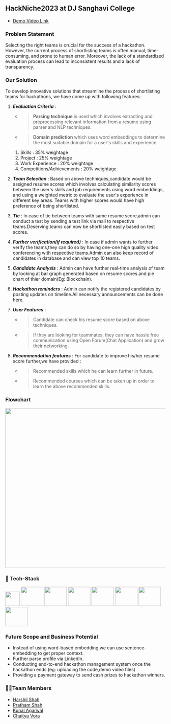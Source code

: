 ## HackNiche2023 at DJ Sanghavi College

- <a href="https://drive.google.com/file/d/1iwQggnBCmA-JYZHykApN1dEF8PyTK-A_/view?usp=sharing" title="Demo Video Link">Demo Video Link</a>
### Problem Statement
Selecting the right teams is crucial for the success of a hackathon. However, the current process of shortlisting teams is often manual, time-consuming, and prone to human error. Moreover, the lack of a standardized evaluation process can lead to inconsistent results and a lack of transparency. 

### Our Solution
To develop innovative solutions that streamline the process of shortlisting teams for hackathons, we have come up with following features: 
1. ***Evaluation Criteria*** : 
     - > **Parsing technique** is used which involves extracting and preprocessing relevant information from a resume using parser and NLP techniques.
     - > **Domain prediction** which uses word embeddings to determine the most suitable domain for a user's skills and experience.
     1. Skills : 35% weightage
     2. Project : 25% weightage
     3. Work Experience : 20% weightage
     4. Competitions/Achievements : 20% weightage

2. ***Team Selection*** : Based on above techniques,candidate would be assigned resume scores which involves calculating similarity scores between the user's skills and job requirements using word embeddings, and using a weighted metric to evaluate the user's experience in different key areas. Teams with higher scores would have high preference of being shortlisted.
3. ***Tie*** : In case of tie between teams with same resume score,admin can conduct a test by sending a test link via mail to respective teams.Deserving teams can now be shortlisted easily based on test scores.
4. ***Further verification(if required)*** : In case if admin wants to further verify the teams,they can do so by having one-one high quality video conferencing with respective teams.Admin can also keep record of candidates in database and can view top 10 teams.
5. ***Candidate Analysis*** : Admin can have further real-time analysis of team by looking at bar graph generated based on resume scores and pie chart of thier domain(Eg: Blockchain).
6. ***Hackathon reminders*** : Admin can notify the registered candidates by posting updates on timeline.All necessary announcements can be done here.
7. ***User Features*** : 
    - > Candidate can check his resume score based on above techniques.
    - > If they are looking for teammates, they can have hassle free communication using Open Forum(Chat Application) and grow their networking.
8. ***Recommendation features*** : For candidate to improve his/her resume score further,we have provided :
    - > Recommended skills which he can learn further in future.
    - > Recommended courses which can be taken up in order to learn the above recommended skills.

### Flowchart
<img src="https://user-images.githubusercontent.com/90527884/219830196-ea43ac92-b8c7-433b-b501-00a39daa58ec.png" width="1000" height="500">

### 🤖 Tech-Stack

<a href="https://reactjs.org/" title="React"><img src="https://github.com/get-icon/geticon/raw/master/icons/react.svg" alt="" width="45px" height="45px"></a>
<img src="https://user-images.githubusercontent.com/90527884/219831208-aa7c6858-7d09-42b6-95bf-edf510d993c8.png" width="70px" height="60px">
<img src="https://user-images.githubusercontent.com/90527884/219831590-d2a46dc0-f0b1-44aa-9636-ac56824b1751.png" width="70px" height="60px">
<img src="https://user-images.githubusercontent.com/90527884/219831755-6e289787-a60f-416d-8603-9a5009aea6bb.png" width="70px" height="60px">
<img src="https://user-images.githubusercontent.com/90527884/219831924-cf98279d-0e34-4b7c-8eb9-77a96dfacf47.png" width="70px" height="60px">
<img src="https://user-images.githubusercontent.com/90527884/219832089-bebb97d6-d6fc-4896-93e9-7f6685f09d4a.png" width="70px" height="60px">
<img src="https://user-images.githubusercontent.com/90527884/219832241-22975dc9-eac2-4176-a655-d7cdc931413b.png" width="70px" height="60px">
<img src="https://user-images.githubusercontent.com/90527884/219832697-79d0e836-bc89-4091-8061-76720e1b3a7f.png" width="70px" height="60px">

### Future Scope and Business Potential
- Instead of using word-based embedding,we can use sentence-embedding to get proper context.
- Further parse profile via LinkedIn.
- Conducting end-to-end hackathon management system once the hackathon ends (eg: uploading the code,demo video files)
- Providing a payment gateway to send cash prizes to hackathon winners.

### 👨‍💻Team Members
- [Harshil Shah](https://github.com/harshilshah99)
- [Pratham Shah](https://github.com/shahpratham)
- [Kunal Agarwal](https://github.com/KunalA18)
- [Chaitya Vora](https://github.com/vorachaitya)
